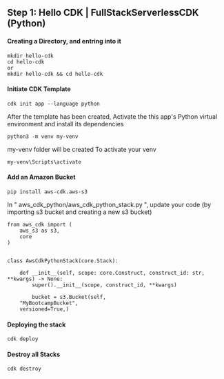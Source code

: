 ## Step 1: Hello CDK | FullStackServerlessCDK (Python)

#### Creating a Directory, and entring into it
```
mkdir hello-cdk
cd hello-cdk
or
mkdir hello-cdk && cd hello-cdk
```

#### Initiate CDK Template
```
cdk init app --language python
```

After the template has been created, Activate the this app's Python virtual environment and install its dependencies

```
python3 -m venv my-venv
```
my-venv folder will be created 
To activate your venv
```
my-venv\Scripts\activate
```

#### Add an Amazon Bucket
```
pip install aws-cdk.aws-s3
```

In " aws_cdk_python/aws_cdk_python_stack.py ", update your code (by importing s3 bucket and creating a new s3 bucket)


```
from aws_cdk import (
    aws_s3 as s3,
    core
)


class AwsCdkPythonStack(core.Stack):

    def __init__(self, scope: core.Construct, construct_id: str, **kwargs) -> None:
        super().__init__(scope, construct_id, **kwargs)

        bucket = s3.Bucket(self, 
    "MyBootcampBucket", 
    versioned=True,)
```

#### Deploying the stack
```
cdk deploy
```

#### Destroy all Stacks
```
cdk destroy
```
